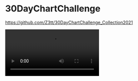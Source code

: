 # 30DayChartChallenge
https://github.com/Z3tt/30DayChartChallenge_Collection2021


![Video ejemplo](video_cutted.mp4)
